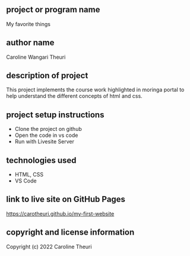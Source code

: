 ## project or program name
My favorite things
## author name
Caroline Wangari Theuri
## description of project
This project implements the course work highlighted in moringa portal to help understand the different concepts of html and css.
## project setup instructions
* Clone the project on github
* Open the code in vs code
* Run with Livesite Server
## technologies used
- HTML, CSS
- VS Code
## link to live site on GitHub Pages
https://carotheuri.github.io/my-first-website

## copyright and license information
Copyright (c) 2022 Caroline Theuri
